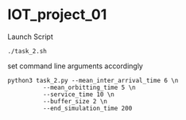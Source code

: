 # IOT_project_01


Launch Script

```
./task_2.sh
```

set command line arguments accordingly

```
python3 task_2.py --mean_inter_arrival_time 6 \n
		  --mean_orbitting_time 5 \n
		  --service_time 10 \n
		  --buffer_size 2 \n
		  --end_simulation_time 200
```

